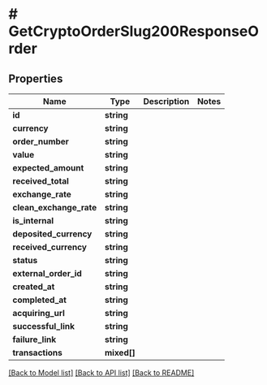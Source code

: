 # # GetCryptoOrderSlug200ResponseOrder

## Properties

Name | Type | Description | Notes
------------ | ------------- | ------------- | -------------
**id** | **string** |  |
**currency** | **string** |  |
**order_number** | **string** |  |
**value** | **string** |  |
**expected_amount** | **string** |  |
**received_total** | **string** |  |
**exchange_rate** | **string** |  |
**clean_exchange_rate** | **string** |  |
**is_internal** | **string** |  |
**deposited_currency** | **string** |  |
**received_currency** | **string** |  |
**status** | **string** |  |
**external_order_id** | **string** |  |
**created_at** | **string** |  |
**completed_at** | **string** |  |
**acquiring_url** | **string** |  |
**successful_link** | **string** |  |
**failure_link** | **string** |  |
**transactions** | **mixed[]** |  |

[[Back to Model list]](../../README.md#models) [[Back to API list]](../../README.md#endpoints) [[Back to README]](../../README.md)
